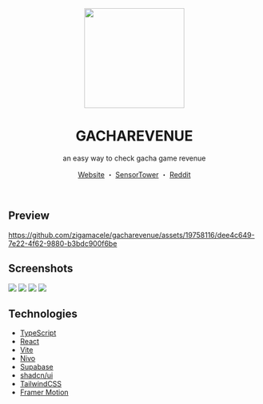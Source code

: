 <div align="center">

<img src="https://i.imgur.com/SL2D8RY.png" width="200">

# GACHAREVENUE

an easy way to check gacha game revenue

[Website](https://www.gacharevenue.com/) ・ [SensorTower](https://sensortower.com/) ・ [Reddit](https://www.reddit.com/r/gachagaming/)

</div>

<br />

## Preview

https://github.com/zigamacele/gacharevenue/assets/19758116/dee4c649-7e22-4f62-9880-b3bdc900f6be

## Screenshots

<img src="https://i.imgur.com/dYI5qKd.png" >
<img src="https://i.imgur.com/OmeDAyM.png" >
<img src="https://i.imgur.com/hp1bggl.png" >
<img src="https://i.imgur.com/YnqsxVo.png" >

## Technologies

- [TypeScript](https://www.typescriptlang.org/)
- [React](https://reactjs.org/)
- [Vite](https://vitejs.dev/)
- [Nivo](https://nivo.rocks/)
- [Supabase](https://supabase.io/)
- [shadcn/ui](https://ui.shadcn.com/)
- [TailwindCSS](https://tailwindcss.com/)
- [Framer Motion](https://www.framer.com/motion/)
